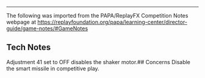 ***
The following was imported from the PAPA/ReplayFX Competition Notes webpage at https://replayfoundation.org/papa/learning-center/director-guide/game-notes/#GameNotes
## Tech Notes
            
Adjustment 41 set to OFF disables the shaker motor.## Concerns
Disable the smart missile in competitive play.
